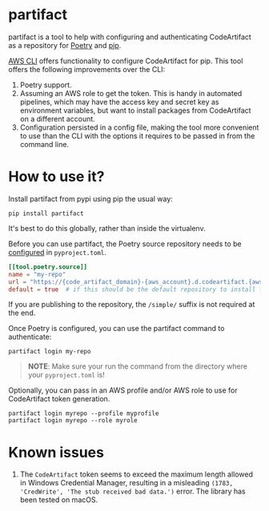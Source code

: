 # partifact

partifact is a tool to help with configuring and authenticating CodeArtifact as a repository for [Poetry](https://github.com/python-poetry/poetry) and [pip](https://pip.pypa.io/en/stable/).

[AWS CLI](https://docs.aws.amazon.com/cli/latest/reference/codeartifact/login.html) offers functionality to configure CodeArtifact for pip.
This tool offers the following improvements over the CLI:
1. Poetry support.
1. Assuming an AWS role to get the token. This is handy in automated pipelines, which may have the access key and secret key as environment variables,
  but want to install packages from CodeArtifact on a different account.
1. Configuration persisted in a config file, making the tool more convenient to use than the CLI with the options it requires to be passed in from the command line.


# How to use it?

Install partifact from pypi using pip the usual way:

```shell
pip install partifact
```

It's best to do this globally, rather than inside the virtualenv.

Before you can use partifact, the Poetry source repository needs to be
[configured](https://python-poetry.org/docs/repositories/#install-dependencies-from-a-private-repository)
in `pyproject.toml`.

```toml
[[tool.poetry.source]]
name = "my-repo"
url = "https://{code_artifact_domain}-{aws_account}.d.codeartifact.{aws_region}.amazonaws.com/pypi/{code_artifact_repository}/simple/"
default = true  # if this should be the default repository to install from
```

If you are publishing to the repository, the `/simple/` suffix is not required at the end.

Once Poetry is configured, you can use the partifact command to authenticate:

```shell
partifact login my-repo
```

> **NOTE**: Make sure your run the command from the directory where your `pyproject.toml` is!


Optionally, you can pass in an AWS profile and/or AWS role to use
for CodeArtifact token generation.

```shell
partifact login myrepo --profile myprofile
partifact login myrepo --role myrole
```

# Known issues

1. The `CodeArtifact` token seems to exceed the maximum length allowed in Windows Credential Manager, resulting
in a misleading `(1783, 'CredWrite', 'The stub received bad data.')` error. The library has been tested on macOS.
